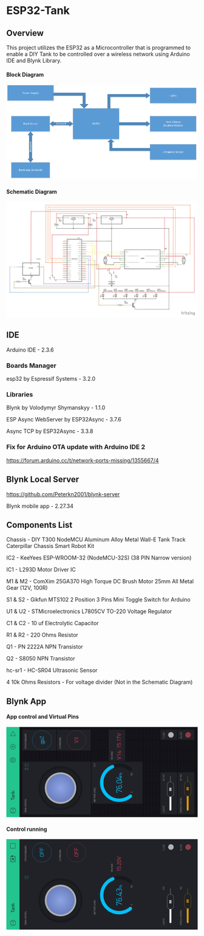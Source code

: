 # ESP32-Tank

## Overview
This project utilizes the ESP32 as a Microcontroller that is programmed to enable a DIY Tank to be controlled over a wireless network using Arduino IDE and Blynk Library.

#### Block Diagram

![Block Diagram](Block%20Diagram.png)

#### Schematic Diagram

![Schematic Diagram](Tank%20Schematic_schem.png)


## IDE
Arduino IDE - 2.3.6

### Boards Manager
esp32 by Espressif Systems - 3.2.0

### Libraries
Blynk by Volodymyr Shymanskyy - 1.1.0

ESP Async WebServer by ESP32Async - 3.7.6

Async TCP by ESP32Async - 3.3.8 

### Fix for Arduino OTA update with Arduino IDE 2
https://forum.arduino.cc/t/network-ports-missing/1355667/4

## Blynk Local Server
https://github.com/Peterkn2001/blynk-server

Blynk mobile app - 2.27.34

## Components List
Chassis - DIY T300 NodeMCU Aluminum Alloy Metal Wall-E Tank Track Caterpillar Chassis Smart Robot Kit 

IC2 - KeeYees ESP-WROOM-32 (NodeMCU-32S) (38 PIN Narrow version)

IC1 - L293D Motor Driver IC

M1 & M2 - ComXim 25GA370 High Torque DC Brush Motor 25mm All Metal Gear (12V, 100R)

S1 & S2 - Gikfun MTS102 2 Position 3 Pins Mini Toggle Switch for Arduino

U1 & U2 - STMicroelectronics L7805CV TO-220 Voltage Regulator

C1 & C2 - 10 uf Electrolytic Capacitor

R1 & R2 - 220 Ohms Resistor

Q1 - PN 2222A NPN Transistor

Q2 - S8050 NPN Transistor

hc-sr1 - HC-SR04 Ultrasonic Sensor

4 10k Ohms Resistors - For voltage divider (Not in the Schematic Diagram)


## Blynk App
#### App control and Virtual Pins
![Virtual Pins](Blynk%20App%20Virtual%20Pins.jpg)

#### Control running
![Control running](Blynk%20App%20Running.jpg)

